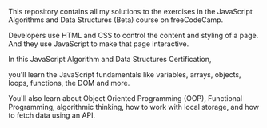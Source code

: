 This repository contains all my solutions to the exercises in the JavaScript Algorithms and Data Structures (Beta) course on freeCodeCamp.

Developers use HTML and CSS to control the content and styling of a page. And they use JavaScript to make that page interactive.

In this JavaScript Algorithm and Data Structures Certification, 

you'll learn the JavaScript fundamentals like variables, arrays, objects, loops, functions, the DOM and more.

You'll also learn about Object Oriented Programming (OOP), Functional Programming, algorithmic thinking, 
how to work with local storage, and how to fetch data using an API.




